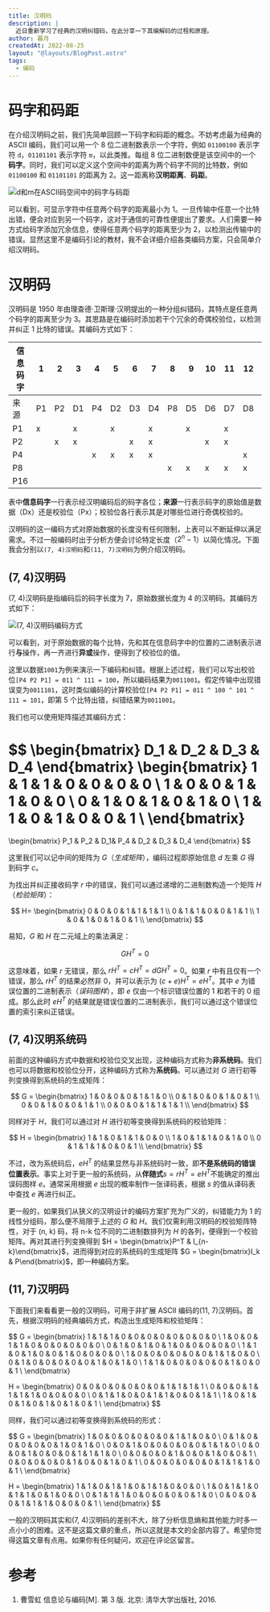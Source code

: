 ```yaml
---
title: 汉明码
description: |
  近日重新学习了经典的汉明纠错码，在此分享一下其编解码的过程和原理。
author: 暮月
createdAt: 2022-08-25
layout: "@layouts/BlogPost.astro"
tags:
  - 编码
---
```


# 码字和码距

在介绍汉明码之前，我们先简单回顾一下码字和码距的概念。不妨考虑最为经典的 ASCII 编码，我们可以用一个 8 位二进制数表示一个字符，例如 `01100100` 表示字符 `d`，`01101101` 表示字符 `m`，以此类推。每组 8 位二进制数便是该空间中的一个**码字**。同时，我们可以定义这个空间中的距离为两个码字不同的比特数，例如 `01100100` 和 `01101101` 的距离为 2。这一距离称**汉明距离**、**码距**。

![d和m在ASCII码空间中的码字与码距](/blog/hamming-code/code-word-dist.excalidraw.png)

可以看到，可显示字符中任意两个码字的距离最小为 1。一旦传输中任意一个比特出错，便会对应到另一个码字，这对于通信的可靠性便提出了要求。人们需要一种方式给码字添加冗余信息，使得任意两个码字的距离至少为 2，以检测出传输中的错误。显然这里不是编码引论的教材，我不会详细介绍各类编码方案，只会简单介绍汉明码。

# 汉明码

汉明码是 1950 年由理查德·卫斯理·汉明提出的一种分组纠错码，其特点是任意两个码字的距离至少为 3。其思路是在编码时添加若干个冗余的奇偶校验位，以检测并纠正 1 比特的错误。其编码方式如下：

| 信息码字 | 1   | 2   | 3   | 4   | 5   | 6   | 7   | 8   | 9   | 10  | 11  | 12  | 13  | 14  | 15  | 16  |
| -------- | --- | --- | --- | --- | --- | --- | --- | --- | --- | --- | --- | --- | --- | --- | --- | --- |
| 来源     | P1  | P2  | D1  | P4  | D2  | D3  | D4  | P8  | D5  | D6  | D7  | D8  | D9  | D10 | D11 | P16 |
| P1       | x   |     | x   |     | x   |     | x   |     | x   |     | x   |     | x   |     | x   |
| P2       |     | x   | x   |     |     | x   | x   |     |     | x   | x   |     |     | x   | x   |
| P4       |     |     |     | x   | x   | x   | x   |     |     |     |     | x   | x   | x   | x   |
| P8       |     |     |     |     |     |     |     | x   | x   | x   | x   | x   | x   | x   | x   |
| P16      |     |     |     |     |     |     |     |     |     |     |     |     |     |     |     | x   |

表中**信息码字**一行表示经汉明编码后的码字各位；**来源**一行表示码字的原始值是数据（Dx）还是校验位（Px）；校验位各行表示其是对哪些位进行奇偶校验的。

汉明码的这一编码方式对原始数据的长度没有任何限制，上表可以不断延伸以满足需求。不过一般编码时出于分析方便会讨论特定长度（$2^n - 1$）以简化情况。下面我会分别以`(7, 4)汉明码`和`(11, 7)汉明码`为例介绍汉明码。

## (7, 4)汉明码

(7, 4)汉明码是指编码后的码字长度为 7，原始数据长度为 4 的汉明码。其编码方式如下：

![(7, 4)汉明码编码方式](/blog/hamming-code/hamming-encode-method.excalidraw.png)

可以看到，对于原始数据的每个比特，先和其在信息码字中的位置的二进制表示进行**与**操作，再一齐进行**异或**操作，便得到了校验位的值。

这里以数据`1001`为例来演示一下编码和纠错。根据上述过程，我们可以写出校验位`[P4 P2 P1] = 011 ^ 111 = 100`，所以编码结果为`0011001`。假定传输中出现错误变为`0011101`，这时类似编码的计算校验位`[P4 P2 P1] = 011 ^ 100 ^ 101 ^ 111 = 101`，即第 5 个比特出错，纠错结果为`0011001`。

我们也可以使用矩阵描述其编码方式：

$$
\begin{bmatrix}
  D_1 & D_2 & D_3 & D_4
\end{bmatrix}
\begin{bmatrix}
  1 & 1 & 1 & 0 & 0 & 0 & 0 \\
  1 & 0 & 0 & 1 & 1 & 0 & 0 \\
  0 & 1 & 0 & 1 & 0 & 1 & 0 \\
  1 & 1 & 0 & 1 & 0 & 0 & 1 \\
\end{bmatrix}
=
\begin{bmatrix}
  P_1 & P_2 & D_1& P_4  & D_2 & D_3 & D_4
\end{bmatrix}
$$

这里我们可以记中间的矩阵为 $G$（_生成矩阵_），编码过程即原始信息 $d$ 左乘 $G$ 得到码字 $c$。

为找出并纠正接收码字 $r$ 中的错误，我们可以通过递增的二进制数构造一个矩阵 $H$（_检验矩阵_）：

$$
H=
\begin{bmatrix}
  0 & 0 & 0 & 1 & 1 & 1 & 1 \\
  0 & 1 & 1 & 0 & 0 & 1 & 1 \\
  1 & 0 & 1 & 0 & 1 & 0 & 1 \\
\end{bmatrix}
$$

易知，$G$ 和 $H$ 在二元域上的乘法满足：

$$
G H^T = 0
$$

这意味着，如果 $r$ 无错误，那么 $r H^T = c H^T = d G H^T = 0$。如果 $r$ 中有且仅有一个错误，那么 $r H^T$ 的结果必然非 0，并可以表示为 $(c + e) H^T = e H^T$。其中 $e$ 为错误位置的二进制表示（_误码图样_），即 $e$ 仅由一个标识错误位置的 1 和若干的 0 组成。那么此时 $e H^T$ 的结果就是错误位置的二进制表示，我们可以通过这个错误位置的索引来纠正错误。

## (7, 4)汉明系统码

前面的这种编码方式中数据和校验位交叉出现，这种编码方式称为**非系统码**。我们也可以将数据和校验位分开，这种编码方式称为**系统码**。可以通过对 $G$ 进行初等列变换得到系统码的生成矩阵：

$$
G =
\begin{bmatrix}
  1 & 0 & 0 & 0 & 1 & 1 & 0  \\
  0 & 1 & 0 & 0 & 1 & 0 & 1  \\
  0 & 0 & 1 & 0 & 0 & 1 & 1  \\
  0 & 0 & 0 & 1 & 1 & 1 & 1  \\
\end{bmatrix}
$$

同样对于 $H$，我们可以通过对 $H$ 进行初等变换得到系统码的校验矩阵：

$$
H =
\begin{bmatrix}
  1 & 1 & 0 & 1 & 1 & 0 & 0 \\
  1 & 0 & 1 & 1 & 0 & 1 & 0 \\
  0 & 1 & 1 & 1 & 0 & 0 & 1 \\
\end{bmatrix}
$$

不过，改为系统码后，$e H^T$ 的结果显然与非系统码时一致，即**不是系统码的错误位置表示**。事实上对于更一般的系统码，从**伴随式**$s = r H^T = e H^T$不能确定的推出误码图样 $e$。通常采用根据 $e$ 出现的概率制作一张译码表，根据 $s$ 的值从译码表中查找 $e$ 再进行纠正。

更一般的，如果我们从狭义的汉明设计的编码方案扩充为广义的，纠错能力为 1 的线性分组码，那么便不局限于上述的 $G$ 和 $H$。我们仅需利用汉明码的校验矩阵特性，对于 (n, k) 码，将 n-k 位不同的二进制数排列为 $H$ 的各列，便得到一个校验矩阵。再对其进行列变换得到 $H = \begin{bmatrix}P^T & I_{n-k}\end{bmatrix}$，进而得到对应的系统码的生成矩阵 $G = \begin{bmatrix}I_k & P\end{bmatrix}$，即一种编码方案。

## (11, 7)汉明码

下面我们来看看更一般的汉明码，可用于非扩展 ASCII 编码的(11, 7)汉明码。首先，根据汉明码的经典编码方式，构造出生成矩阵和校验矩阵：

$$
G =
\begin{bmatrix}
  1 & 1 & 1 & 0 & 0 & 0 & 0 & 0 & 0 & 0 & 0 \\
  1 & 0 & 0 & 1 & 1 & 0 & 0 & 0 & 0 & 0 & 0 \\
  0 & 1 & 0 & 1 & 0 & 1 & 0 & 0 & 0 & 0 & 0 \\
  1 & 1 & 0 & 1 & 0 & 0 & 1 & 0 & 0 & 0 & 0 \\
  1 & 0 & 0 & 0 & 0 & 0 & 0 & 1 & 1 & 0 & 0 \\
  0 & 1 & 0 & 0 & 0 & 0 & 0 & 1 & 0 & 1 & 0 \\
  1 & 1 & 0 & 0 & 0 & 0 & 0 & 1 & 0 & 0 & 1 \\
\end{bmatrix}

H =
\begin{bmatrix}
  0 & 0 & 0 & 0 & 0 & 0 & 0 & 1 & 1 & 1 & 1 \\
  0 & 0 & 0 & 1 & 1 & 1 & 1 & 0 & 0 & 0 & 0 \\
  0 & 1 & 1 & 0 & 0 & 1 & 1 & 0 & 0 & 1 & 1 \\
  1 & 0 & 1 & 0 & 1 & 0 & 1 & 0 & 1 & 0 & 1 \\
\end{bmatrix}
$$

同样，我们可以通过初等变换得到系统码的形式：

$$
G =
\begin{bmatrix}
  1 & 0 & 0 & 0 & 0 & 0 & 0 & 1 & 1 & 0 & 0 \\
  0 & 1 & 0 & 0 & 0 & 0 & 0 & 1 & 0 & 1 & 0 \\
  0 & 0 & 1 & 0 & 0 & 0 & 0 & 0 & 1 & 1 & 0 \\
  0 & 0 & 0 & 1 & 0 & 0 & 0 & 1 & 1 & 1 & 0 \\
  0 & 0 & 0 & 0 & 1 & 0 & 0 & 1 & 0 & 0 & 1 \\
  0 & 0 & 0 & 0 & 0 & 1 & 0 & 0 & 1 & 0 & 1 \\
  0 & 0 & 0 & 0 & 0 & 0 & 1 & 1 & 1 & 0 & 1 \\
\end{bmatrix}

H =
\begin{bmatrix}
  1 & 1 & 0 & 1 & 1 & 0 & 1 & 1 & 0 & 0 & 0 \\
  1 & 0 & 1 & 1 & 0 & 1 & 1 & 0 & 1 & 0 & 0 \\
  0 & 1 & 1 & 1 & 0 & 0 & 0 & 0 & 0 & 1 & 0 \\
  0 & 0 & 0 & 0 & 1 & 1 & 1 & 0 & 0 & 0 & 1 \\
\end{bmatrix}
$$

一般的汉明码其实和(7, 4)汉明码的差别不大，除了分析信息熵和其他能力时多一点小小的困难。这不是这篇文章的重点，所以这就是本文的全部内容了。希望你觉得这篇文章有点用。如果你有任何疑问，欢迎在评论区留言。

# 参考

1. 曹雪虹 信息论与编码[M]. 第 3 版. 北京: 淸华大学出版社, 2016.
